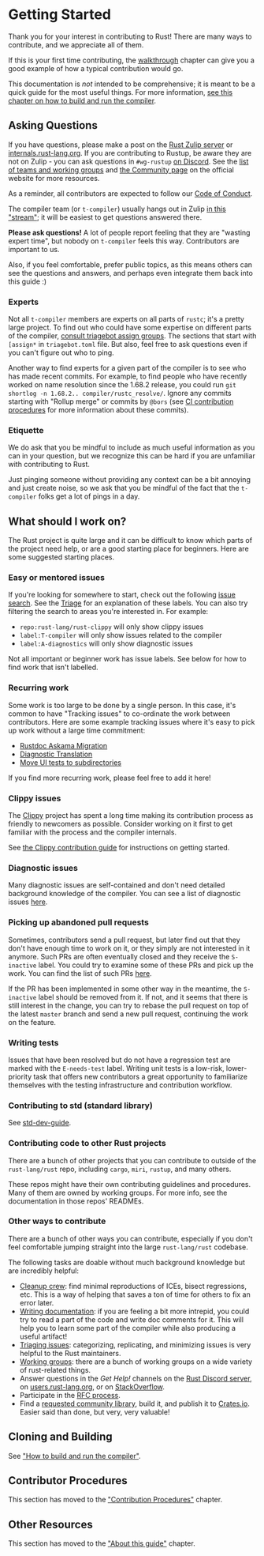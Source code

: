 # Getting Started

Thank you for your interest in contributing to Rust! There are many ways to
contribute, and we appreciate all of them.

<!-- toc -->

If this is your first time contributing, the [walkthrough] chapter can give you a good example of
how a typical contribution would go.

This documentation is _not_ intended to be comprehensive; it is meant to be a
quick guide for the most useful things. For more information, [see this
chapter on how to build and run the compiler](./building/how-to-build-and-run.md).

[internals]: https://internals.rust-lang.org
[rust-discord]: http://discord.gg/rust-lang
[rust-zulip]: https://rust-lang.zulipchat.com
[coc]: https://www.rust-lang.org/policies/code-of-conduct
[walkthrough]: ./walkthrough.md
[Getting Started]: ./getting-started.md

## Asking Questions

If you have questions, please make a post on the [Rust Zulip server][rust-zulip] or
[internals.rust-lang.org][internals]. If you are contributing to Rustup, be aware they are not on
Zulip - you can ask questions in `#wg-rustup` [on Discord][rust-discord].
See the [list of teams and working groups][governance] and [the Community page][community] on the
official website for more resources.

[governance]: https://www.rust-lang.org/governance
[community]: https://www.rust-lang.org/community

As a reminder, all contributors are expected to follow our [Code of Conduct][coc].

The compiler team (or `t-compiler`) usually hangs out in Zulip [in this
"stream"][z]; it will be easiest to get questions answered there.

[z]: https://rust-lang.zulipchat.com/#narrow/stream/131828-t-compiler

**Please ask questions!** A lot of people report feeling that they are "wasting
expert time", but nobody on `t-compiler` feels this way. Contributors are
important to us.

Also, if you feel comfortable, prefer public topics, as this means others can
see the questions and answers, and perhaps even integrate them back into this
guide :)

### Experts

Not all `t-compiler` members are experts on all parts of `rustc`; it's a
pretty large project. To find out who could have some expertise on
different parts of the compiler, [consult triagebot assign groups][map].
The sections that start with `[assign*` in `triagebot.toml` file. 
But also, feel free to ask questions even if you can't figure out who to ping.

Another way to find experts for a given part of the compiler is to see who has made recent commits.
For example, to find people who have recently worked on name resolution since the 1.68.2 release,
you could run `git shortlog -n 1.68.2.. compiler/rustc_resolve/`. Ignore any commits starting with
"Rollup merge" or commits by `@bors` (see [CI contribution procedures](./contributing.md#ci) for
more information about these commits).

[map]: https://github.com/rust-lang/rust/blob/master/triagebot.toml

### Etiquette

We do ask that you be mindful to include as much useful information as you can
in your question, but we recognize this can be hard if you are unfamiliar with
contributing to Rust.

Just pinging someone without providing any context can be a bit annoying and
just create noise, so we ask that you be mindful of the fact that the
`t-compiler` folks get a lot of pings in a day.

## What should I work on?

The Rust project is quite large and it can be difficult to know which parts of the project need
help, or are a good starting place for beginners. Here are some suggested starting places.

### Easy or mentored issues

If you're looking for somewhere to start, check out the following [issue
search][help-wanted-search]. See the [Triage] for an explanation of these labels. You can also try
filtering the search to areas you're interested in. For example:

- `repo:rust-lang/rust-clippy` will only show clippy issues
- `label:T-compiler` will only show issues related to the compiler
- `label:A-diagnostics` will only show diagnostic issues

Not all important or beginner work has issue labels.
See below for how to find work that isn't labelled.

[help-wanted-search]: https://github.com/issues?q=is%3Aopen+is%3Aissue+org%3Arust-lang+no%3Aassignee+label%3AE-easy%2C%22good+first+issue%22%2CE-medium%2CE-help-wanted%2CE-mentor+-label%3AS-blocked+-linked:pr+
[Triage]: ./contributing.md#issue-triage

### Recurring work

Some work is too large to be done by a single person. In this case, it's common to have "Tracking
issues" to co-ordinate the work between contributors. Here are some example tracking issues where
it's easy to pick up work without a large time commitment:

- [Rustdoc Askama Migration](https://github.com/rust-lang/rust/issues/108868)
- [Diagnostic Translation](https://github.com/rust-lang/rust/issues/100717)
- [Move UI tests to subdirectories](https://github.com/rust-lang/rust/issues/73494)

If you find more recurring work, please feel free to add it here!

### Clippy issues

The [Clippy] project has spent a long time making its contribution process as friendly to newcomers
as possible. Consider working on it first to get familiar with the process and the compiler
internals.

See [the Clippy contribution guide][clippy-contributing] for instructions on getting started.

[Clippy]: https://doc.rust-lang.org/clippy/
[clippy-contributing]: https://github.com/rust-lang/rust-clippy/blob/master/CONTRIBUTING.md

### Diagnostic issues

Many diagnostic issues are self-contained and don't need detailed background knowledge of the
compiler. You can see a list of diagnostic issues [here][diagnostic-issues].

[diagnostic-issues]: https://github.com/rust-lang/rust/issues?q=is%3Aissue+is%3Aopen+label%3AA-diagnostics+no%3Aassignee

### Picking up abandoned pull requests

Sometimes, contributors send a pull request, but later find out that they don't have enough
time to work on it, or they simply are not interested in it anymore. Such PRs are often
eventually closed and they receive the `S-inactive` label. You could try to examine some of
these PRs and pick up the work. You can find the list of such PRs [here][abandoned-prs].

If the PR has been implemented in some other way in the meantime, the `S-inactive` label
should be removed from it. If not, and it seems that there is still interest in the change,
you can try to rebase the pull request on top of the latest `master` branch and send a new
pull request, continuing the work on the feature.

[abandoned-prs]: https://github.com/rust-lang/rust/pulls?q=is%3Apr+label%3AS-inactive+is%3Aclosed

### Writing tests

Issues that have been resolved but do not have a regression test are marked with the `E-needs-test` label. Writing unit tests is a low-risk, lower-priority task that offers new contributors a great opportunity to familiarize themselves with the testing infrastructure and contribution workflow.

### Contributing to std (standard library)

See [std-dev-guide](https://std-dev-guide.rust-lang.org/).

### Contributing code to other Rust projects

There are a bunch of other projects that you can contribute to outside of the
`rust-lang/rust` repo, including `cargo`, `miri`, `rustup`, and many others.

These repos might have their own contributing guidelines and procedures. Many
of them are owned by working groups. For more info, see the documentation in those repos' READMEs.

### Other ways to contribute

There are a bunch of other ways you can contribute, especially if you don't
feel comfortable jumping straight into the large `rust-lang/rust` codebase.

The following tasks are doable without much background knowledge but are
incredibly helpful:

- [Cleanup crew][iceb]: find minimal reproductions of ICEs, bisect
  regressions, etc. This is a way of helping that saves a ton of time for
  others to fix an error later.
- [Writing documentation][wd]: if you are feeling a bit more intrepid, you could try
  to read a part of the code and write doc comments for it. This will help you
  to learn some part of the compiler while also producing a useful artifact!
- [Triaging issues][triage]: categorizing, replicating, and minimizing issues is very helpful to the Rust maintainers.
- [Working groups][wg]: there are a bunch of working groups on a wide variety
  of rust-related things.
- Answer questions in the _Get Help!_ channels on the [Rust Discord
  server][rust-discord], on [users.rust-lang.org][users], or on
  [StackOverflow][so].
- Participate in the [RFC process](https://github.com/rust-lang/rfcs).
- Find a [requested community library][community-library], build it, and publish
  it to [Crates.io](http://crates.io). Easier said than done, but very, very
  valuable!

[rust-discord]: https://discord.gg/rust-lang
[users]: https://users.rust-lang.org/
[so]: http://stackoverflow.com/questions/tagged/rust
[community-library]: https://github.com/rust-lang/rfcs/labels/A-community-library
[iceb]: ./notification-groups/cleanup-crew.md
[wd]: ./contributing.md#writing-documentation
[wg]: https://rust-lang.github.io/compiler-team/working-groups/
[triage]: ./contributing.md#issue-triage

## Cloning and Building

See ["How to build and run the compiler"](./building/how-to-build-and-run.md).

## Contributor Procedures

This section has moved to the ["Contribution Procedures"](./contributing.md) chapter.

## Other Resources

This section has moved to the ["About this guide"][more-links] chapter.

[more-links]: ./about-this-guide.md#other-places-to-find-information
